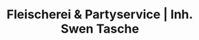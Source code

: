 ---
title: "Fleischerei & Partyservice | Inh. Swen Tasche"
url: /bernstadt-auf-dem-eigen/fleischerei-und-partyservice-inh-swen-tasche/
shop: Metzgerei
---